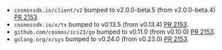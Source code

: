 * `cosmossdk.io/client/v2` bumped to v2.0.0-beta.5 (from v2.0.0-beta.4) [PR 2153](https://github.com/provenance-io/provenance/pull/2153).
* `cosmossdk.io/x/tx` bumped to v0.13.5 (from v0.13.4) [PR 2153](https://github.com/provenance-io/provenance/pull/2153).
* `github.com/cosmos/ics23/go` bumped to v0.11.0 (from v0.10.0) [PR 2153](https://github.com/provenance-io/provenance/pull/2153).
* `golang.org/x/sys` bumped to v0.24.0 (from v0.23.0) [PR 2153](https://github.com/provenance-io/provenance/pull/2153).
